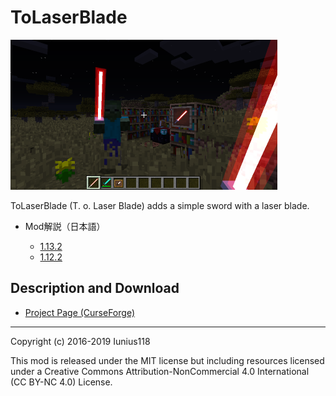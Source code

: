 # ToLaserBlade

[<img src="docs/img/tolaserblade_1.png" title="The Laser Blade" width="427">](docs/img/tolaserblade_1.png)

ToLaserBlade (T. o. Laser Blade) adds a simple sword with a laser blade.

- Mod解説（日本語）

  - [1.13.2](docs/recipes_ja.md)
  - [1.12.2](docs/recipes_1.12.2_ja.md)

## Description and Download

- [Project Page (CurseForge)](https://minecraft.curseforge.com/projects/tolaserblade)

---
Copyright (c) 2016-2019 Iunius118

This mod is released under the MIT license but including resources licensed under a Creative Commons Attribution-NonCommercial 4.0 International (CC BY-NC 4.0) License.
